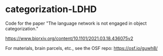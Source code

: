 # categorization-LDHD

Code for the paper "The language network is not engaged in object categorization."

https://www.biorxiv.org/content/10.1101/2021.03.18.436075v2 

For materials, brain parcels, etc., see the OSF repo: https://osf.io/guwh8/
